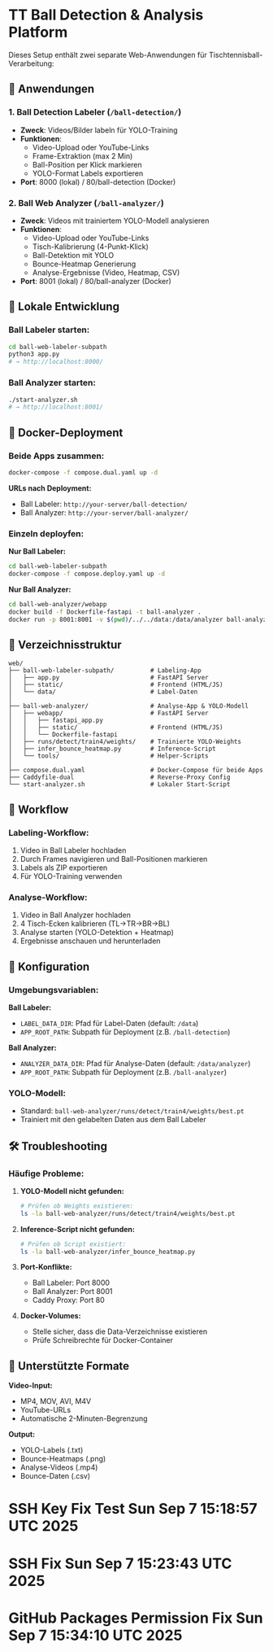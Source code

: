 # TT Ball Detection & Analysis Platform

Dieses Setup enthält zwei separate Web-Anwendungen für Tischtennisball-Verarbeitung:

## 🏓 Anwendungen

### 1. Ball Detection Labeler (`/ball-detection/`)
- **Zweck**: Videos/Bilder labeln für YOLO-Training
- **Funktionen**: 
  - Video-Upload oder YouTube-Links
  - Frame-Extraktion (max 2 Min)
  - Ball-Position per Klick markieren
  - YOLO-Format Labels exportieren
- **Port**: 8000 (lokal) / 80/ball-detection (Docker)

### 2. Ball Web Analyzer (`/ball-analyzer/`)
- **Zweck**: Videos mit trainiertem YOLO-Modell analysieren
- **Funktionen**:
  - Video-Upload oder YouTube-Links
  - Tisch-Kalibrierung (4-Punkt-Klick)
  - Ball-Detektion mit YOLO
  - Bounce-Heatmap Generierung
  - Analyse-Ergebnisse (Video, Heatmap, CSV)
- **Port**: 8001 (lokal) / 80/ball-analyzer (Docker)

## 🚀 Lokale Entwicklung

### Ball Labeler starten:
```bash
cd ball-web-labeler-subpath
python3 app.py
# → http://localhost:8000/
```

### Ball Analyzer starten:
```bash
./start-analyzer.sh
# → http://localhost:8001/
```

## 🐳 Docker-Deployment

### Beide Apps zusammen:
```bash
docker-compose -f compose.dual.yaml up -d
```

**URLs nach Deployment:**
- Ball Labeler: `http://your-server/ball-detection/`
- Ball Analyzer: `http://your-server/ball-analyzer/`

### Einzeln deployfen:

**Nur Ball Labeler:**
```bash
cd ball-web-labeler-subpath
docker-compose -f compose.deploy.yaml up -d
```

**Nur Ball Analyzer:**
```bash
cd ball-web-analyzer/webapp
docker build -f Dockerfile-fastapi -t ball-analyzer .
docker run -p 8001:8001 -v $(pwd)/../../data:/data/analyzer ball-analyzer
```

## 📁 Verzeichnisstruktur

```
web/
├── ball-web-labeler-subpath/          # Labeling-App
│   ├── app.py                         # FastAPI Server
│   ├── static/                        # Frontend (HTML/JS)
│   └── data/                          # Label-Daten
│
├── ball-web-analyzer/                 # Analyse-App & YOLO-Modell
│   ├── webapp/                        # FastAPI Server
│   │   ├── fastapi_app.py
│   │   ├── static/                    # Frontend (HTML/JS)
│   │   └── Dockerfile-fastapi
│   ├── runs/detect/train4/weights/    # Trainierte YOLO-Weights
│   ├── infer_bounce_heatmap.py        # Inference-Script
│   └── tools/                         # Helper-Scripts
│
├── compose.dual.yaml                  # Docker-Compose für beide Apps
├── Caddyfile-dual                     # Reverse-Proxy Config
└── start-analyzer.sh                  # Lokaler Start-Script
```

## 🎯 Workflow

### Labeling-Workflow:
1. Video in Ball Labeler hochladen
2. Durch Frames navigieren und Ball-Positionen markieren
3. Labels als ZIP exportieren
4. Für YOLO-Training verwenden

### Analyse-Workflow:
1. Video in Ball Analyzer hochladen
2. 4 Tisch-Ecken kalibrieren (TL→TR→BR→BL)
3. Analyse starten (YOLO-Detektion + Heatmap)
4. Ergebnisse anschauen und herunterladen

## 🔧 Konfiguration

### Umgebungsvariablen:

**Ball Labeler:**
- `LABEL_DATA_DIR`: Pfad für Label-Daten (default: `/data`)
- `APP_ROOT_PATH`: Subpath für Deployment (z.B. `/ball-detection`)

**Ball Analyzer:**
- `ANALYZER_DATA_DIR`: Pfad für Analyse-Daten (default: `/data/analyzer`)
- `APP_ROOT_PATH`: Subpath für Deployment (z.B. `/ball-analyzer`)

### YOLO-Modell:
- Standard: `ball-web-analyzer/runs/detect/train4/weights/best.pt`
- Trainiert mit den gelabelten Daten aus dem Ball Labeler

## 🛠️ Troubleshooting

### Häufige Probleme:

1. **YOLO-Modell nicht gefunden:**
   ```bash
   # Prüfen ob Weights existieren:
   ls -la ball-web-analyzer/runs/detect/train4/weights/best.pt
   ```

2. **Inference-Script nicht gefunden:**
   ```bash
   # Prüfen ob Script existiert:
   ls -la ball-web-analyzer/infer_bounce_heatmap.py
   ```

3. **Port-Konflikte:**
   - Ball Labeler: Port 8000
   - Ball Analyzer: Port 8001
   - Caddy Proxy: Port 80

4. **Docker-Volumes:**
   - Stelle sicher, dass die Data-Verzeichnisse existieren
   - Prüfe Schreibrechte für Docker-Container

## 🎥 Unterstützte Formate

**Video-Input:**
- MP4, MOV, AVI, M4V
- YouTube-URLs
- Automatische 2-Minuten-Begrenzung

**Output:**
- YOLO-Labels (.txt)
- Bounce-Heatmaps (.png)
- Analyse-Videos (.mp4)
- Bounce-Daten (.csv)
# SSH Key Fix Test Sun Sep  7 15:18:57 UTC 2025
# SSH Fix Sun Sep  7 15:23:43 UTC 2025
# GitHub Packages Permission Fix Sun Sep  7 15:34:10 UTC 2025
